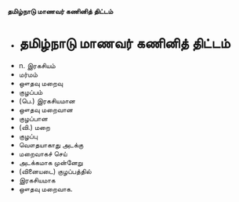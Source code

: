 **தமிழ்நாடு மாணவர் கணினித் திட்டம்**
- # தமிழ்நாடு மாணவர் கணினித் திட்டம்
- n. இரகசியம்
- மர்மம்
- ஔதவு மறைவு
- குழப்பம்
- (பெ.) இரகசியமான
- ஔதவு மறைவான
- குழப்பான
- (வி.) மறை
- குழப்பு
- வௌதயாகாது அடக்கு
- மறைவாகச் செய்
- அடக்கமாக முன்னேறு
- (வினையடை) குழப்பத்தில்
- இரகசியமாக
- ஔதவு மறைவாக.

